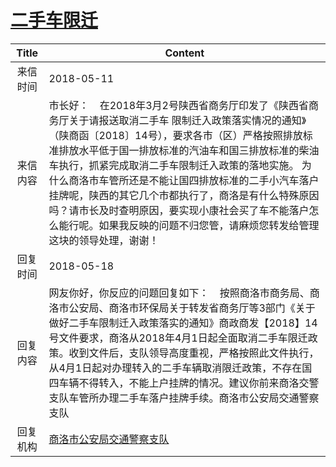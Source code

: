 # <a href="http://www.shangluo.gov.cn/zmhd/ldxxxx.jsp?urltype=leadermail.LeaderMailContentUrl&wbtreeid=1112&leadermailid=4706">二手车限迁</a>
| Title |                                                                                                                                Content                                                                                                                                |
|:-----:|-----------------------------------------------------------------------------------------------------------------------------------------------------------------------------------------------------------------------------------------------------------------------|
| 来信时间  | 2018-05-11                                                                                                                                                                                                                                                            |
| 来信内容  | 市长好：    在2018年3月2号陕西省商务厅印发了《陕西省商务厅关于请报送取消二手车 限制迁入政策落实情况的通知》（陕商函〔2018〕14号），要求各市（区）严格按照排放标准排放水平低于国一排放标准的汽油车和国三排放标准的柴油车执行，抓紧完成取消二手车限制迁入政策的落地实施。 为什么商洛市车管所还是不能让国四排放标准的二手小汽车落户挂牌呢，陕西的其它几个市都执行了，商洛是有什么特殊原因吗？请市长及时查明原因，要实现小康社会买了车不能落户怎么能行呢。如果我反映的问题不归您管，请麻烦您转发给管理这块的领导处理，谢谢！ |
| 回复时间  | 2018-05-18                                                                                                                                                                                                                                                            |
| 回复内容  | 网友你好，你反应的问题回复如下：    按照商洛市商务局、商洛市公安局、商洛市环保局关于转发省商务厅等3部门《关于做好二手车限制迁入政策落实的通知》商政商发【2018】14号文件要求，商洛从2018年4月1日起全面取消二手车限迁政策。收到文件后，支队领导高度重视，严格按照此文件执行，从4月1日起对办理转入的二手车辆取消限迁政策，不存在国四车辆不得转入，不能上户挂牌的情况。建议你前来商洛交警支队车管所办理二手车落户挂牌手续。商洛市公安局交通警察支队                                     |
| 回复机构  | <a href="../../categories/agencies/商洛市公安局交通警察支队.md">商洛市公安局交通警察支队</a>                                                                                                                                                                                                  |